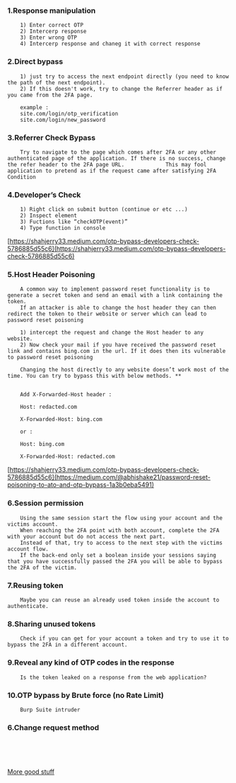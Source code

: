 ### 1.Response manipulation

        1) Enter correct OTP
        2) Intercerp response
        3) Enter wrong OTP
        4) Intercerp response and chaneg it with correct response
        

### 2.Direct bypass

        1) just try to access the next endpoint directly (you need to know the path of the next endpoint). 
        2) If this doesn't work, try to change the Referrer header as if you came from the 2FA page.
        
        example :
        site.com/login/otp_verification
        site.com/login/new_password


### 3.Referrer Check Bypass
        
        Try to navigate to the page which comes after 2FA or any other authenticated page of the application. If there is no success, change the refer header to the 2FA page URL.             This may fool application to pretend as if the request came after satisfying 2FA Condition

### 4.Developer’s Check

        1) Right click on submit button (continue or etc ...)
        2) Inspect element
        3) Fuctions like “checkOTP(event)”
        4) Type function in console

[https://shahjerry33.medium.com/otp-bypass-developers-check-5786885d55c6](https://shahjerry33.medium.com/otp-bypass-developers-check-5786885d55c6)


### 5.Host Header Poisoning

        A common way to implement password reset functionality is to generate a secret token and send an email with a link containing the token. 
        If an attacker is able to change the host header they can then redirect the token to their website or server which can lead to password reset poisoning

        1) intercept the request and change the Host header to any website.
        2) Now check your mail if you have received the password reset link and contains bing.com in the url. If it does then its vulnerable to password reset poisoning

        Changing the host directly to any website doesn’t work most of the time. You can try to bypass this with below methods. **


        Add X-Forwarded-Host header :

        Host: redacted.com

        X-Forwarded-Host: bing.com

        or :

        Host: bing.com

        X-Forwarded-Host: redacted.com

[https://shahjerry33.medium.com/otp-bypass-developers-check-5786885d55c6](https://medium.com/@abhishake21/password-reset-poisoning-to-ato-and-otp-bypass-1a3b0eba5491)

### 6.Session permission

        Using the same session start the flow using your account and the victims account. 
        When reaching the 2FA point with both account, complete the 2FA with your account but do not access the next part.
        Instead of that, try to access to the next step with the victims account flow.
        If the back-end only set a boolean inside your sessions saying that you have successfully passed the 2FA you will be able to bypass the 2FA of the victim.

### 7.Reusing token
        
        Maybe you can reuse an already used token inside the account to authenticate.

### 8.Sharing unused tokens

        Check if you can get for your account a token and try to use it to bypass the 2FA in a different account.
        
### 9.Reveal any kind of OTP codes in the response

        Is the token leaked on a response from the web application?

### 10.OTP bypass by Brute force (no Rate Limit)

        Burp Suite intruder

### 6.Change request method


<br/><br/><br/>


[More good stuff](https://book.hacktricks.xyz/pentesting-web/2fa-bypass)
